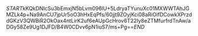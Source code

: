 $START$kKQkDNIcSu3bEmxjN5bLvm096lU+5LdryaTYunuXc01MXWWTAhJGMZLk4p+Na9AnCU7jpUr5oO3hHxEqPfs/60jjt9ZOyjKci08aRiOifDCowkXPrzddGKzV3QWBiR2OkOax4ntLirK2uf6eAUpGcHrov6T22Iy8eZTMfurfrdTnAw/aDGy58Ze9Ug1DJFD/B4W0CDvv6pN1iuS7/ms+Pg==$END$